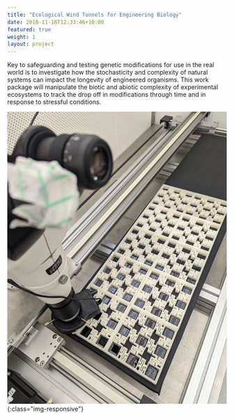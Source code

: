 ```yaml
---
title: "Ecological Wind Tunnels for Engineering Biology"
date: 2018-11-18T12:33:46+10:00
featured: true
weight: 1
layout: project
---
```


Key to safeguarding and testing genetic modifications for use in the real world is to investigate how the stochasticity and complexity of natural systems can impact the longevity of engineered organisms. This work package will manipulate the biotic and abiotic complexity of experimental ecosystems to track the drop off in modifications through time and in response to stressful conditions.

![Ecological Wind Tunnel](/images/projects/wind-tunnels-01.jpg){:class="img-responsive"}